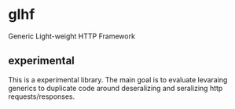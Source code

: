 # glhf
Generic Light-weight HTTP Framework 


## experimental 

This is a experimental library. The main goal is to evaluate levaraing generics to duplicate code around deseralizing and seralizing http requests/responses. 